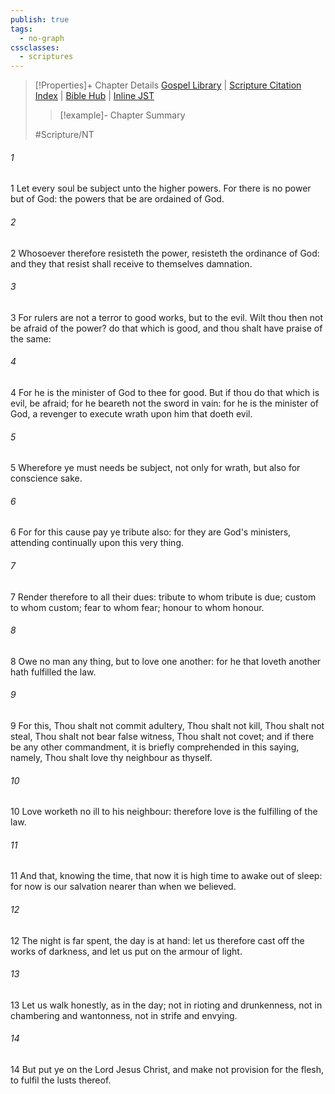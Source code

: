 ```yaml
---
publish: true
tags:
  - no-graph
cssclasses:
  - scriptures
---
```

>[!Properties]+ Chapter Details
>[Gospel Library](https://churchofjesuschrist.org/study/scriptures/nt/rom/13?lang=eng)    |    [Scripture Citation Index](https://scriptures.byu.edu/#0910d::c0910d)    |    [Bible Hub](https://biblehub.com/romans/13.htm)    |    [Inline JST](https://scripturetoolbox.com/html/ic/Romans/13.html)
>>[!example]- Chapter Summary
>> 
> 
>
>#Scripture/NT
###### 1
1 Let every soul be subject unto the higher powers. For there is no power but of God: the powers that be are ordained of God.
###### 2
2 Whosoever therefore resisteth the power, resisteth the ordinance of God: and they that resist shall receive to themselves damnation.
###### 3
3 For rulers are not a terror to good works, but to the evil. Wilt thou then not be afraid of the power? do that which is good, and thou shalt have praise of the same:
###### 4
4 For he is the minister of God to thee for good. But if thou do that which is evil, be afraid; for he beareth not the sword in vain: for he is the minister of God, a revenger to execute wrath upon him that doeth evil.
###### 5
5 Wherefore ye must needs be subject, not only for wrath, but also for conscience sake.
###### 6
6 For for this cause pay ye tribute also: for they are God's ministers, attending continually upon this very thing.
###### 7
7 Render therefore to all their dues: tribute to whom tribute is due; custom to whom custom; fear to whom fear; honour to whom honour.
###### 8
8 Owe no man any thing, but to love one another: for he that loveth another hath fulfilled the law.
###### 9
9 For this, Thou shalt not commit adultery, Thou shalt not kill, Thou shalt not steal, Thou shalt not bear false witness, Thou shalt not covet; and if there be any other commandment, it is briefly comprehended in this saying, namely, Thou shalt love thy neighbour as thyself.
###### 10
10 Love worketh no ill to his neighbour: therefore love is the fulfilling of the law.
###### 11
11 And that, knowing the time, that now it is high time to awake out of sleep: for now is our salvation nearer than when we believed.
###### 12
12 The night is far spent, the day is at hand: let us therefore cast off the works of darkness, and let us put on the armour of light.
###### 13
13 Let us walk honestly, as in the day; not in rioting and drunkenness, not in chambering and wantonness, not in strife and envying.
###### 14
14 But put ye on the Lord Jesus Christ, and make not provision for the flesh, to fulfil the lusts thereof.

